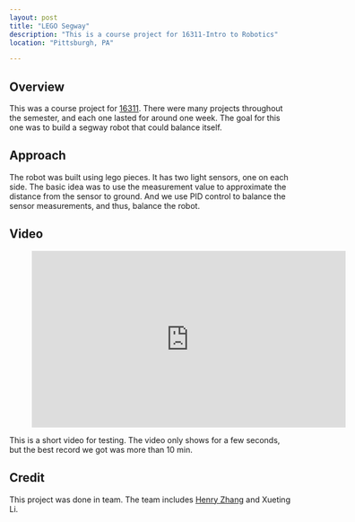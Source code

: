 ```yaml
---
layout: post
title: "LEGO Segway"
description: "This is a course project for 16311-Intro to Robotics"
location: "Pittsburgh, PA"

---
```


## Overview
This was a course project for [16311](https://www.cs.cmu.edu/afs/cs.cmu.edu/academic/class/16311/www/s17/index.html). There were many projects throughout the semester, 
and each one lasted for around one week. The goal for this one was to build a segway robot that could balance itself.

## Approach
The robot was built using lego pieces. It has two light sensors, one on each side. The basic idea was to use the measurement value to approximate the distance from the sensor to ground. 
And we use PID control to balance the sensor measurements, and thus, balance the robot.

## Video
<figure class="video_container">
  <iframe width="560" height="315" src="https://www.youtube.com/embed/i4Yq_m1bcWc" frameborder="0" allow="accelerometer; autoplay; encrypted-media; gyroscope; picture-in-picture" allowfullscreen></iframe>
</figure>
This is a short video for testing. The video only shows for a few seconds, but the best record we got was more than 10 min.

## Credit
This project was done in team. The team includes [Henry Zhang](https://henryzh47.github.io/) and Xueting Li.

